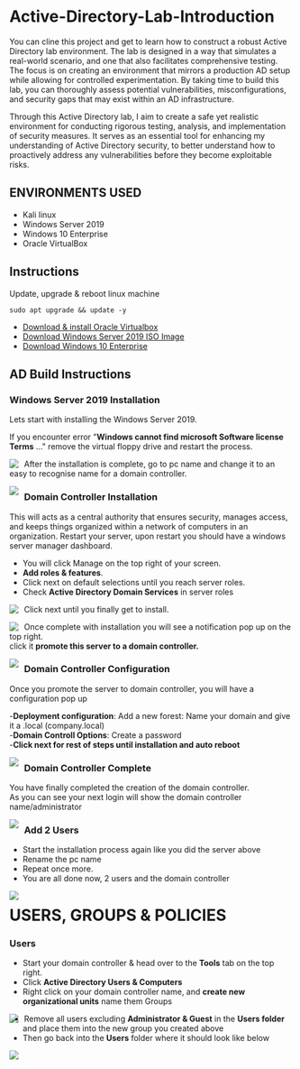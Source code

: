 # Active-Directory-Lab-Introduction
You can cline this project and get to learn how to construct a robust Active Directory lab environment. The lab is designed in a way that simulates a real-world scenario, and one that also facilitates comprehensive testing. The focus is on creating an environment that mirrors a production AD setup while allowing for controlled experimentation. By taking time to build this lab, you can thoroughly assess potential vulnerabilities, misconfigurations, and security gaps that may exist within an AD infrastructure.<br/>

Through this Active Directory lab, I aim to create a safe yet realistic environment for conducting rigorous testing, analysis, and implementation of security measures. It serves as an essential tool for enhancing my understanding of Active Directory security, to better understand how to proactively address any vulnerabilities before they become exploitable risks.
<br />

## ENVIRONMENTS USED
- Kali linux</b> 
- Windows Server 2019</b>
- Windows 10 Enterprise</b> 
- Oracle VirtualBox</b>

## Instructions
Update, upgrade & reboot linux machine

```
sudo apt upgrade && update -y
```
- [Download & install Oracle Virtualbox](https://www.geeksforgeeks.org/how-to-install-virtual-box-in-kali-linux/)
- [Download Windows Server 2019 ISO Image](https://www.microsoft.com/en-us/evalcenter/download-windows-server-2019)</b>
- [Download Windows 10 Enterprise](https://www.microsoft.com/en-us/evalcenter/download-windows-10-enterprise)</b>

## AD Build Instructions
### Windows Server 2019 Installation

Lets start with installing the Windows Server 2019. 

If you encounter error "**Windows cannot find microsoft Software license Terms** ..."  remove the virtual floppy drive and restart the process. 

<img src="https://imgur.com/bRChFmg.png"
     style="float: left; margin-right: 10px;" />

After the installation is complete, go to pc name and change it to an easy to recognise name for a domain controller. 

<img src="https://imgur.com/vo0A2sw.png"
     style="float: left; margin-right: 10px;" />


### Domain Controller Installation
This will acts as a central authority that ensures security, manages access, and keeps things organized within a network of computers in an organization. 
Restart your server, upon restart you should have a windows server manager dashboard. 
- You will click Manage on the top right of your screen.
- **Add roles & features**.
- Click next on default selections until you reach server roles. 
- Check **Active Directory Domain Services** in server roles

<img src="https://imgur.com/CsIJ3In.png"
     style="float: left; margin-right: 10px;" />

Click next until you finally get to install. 

<img src="https://imgur.com/C6KMbCQ.png"
     style="float: left;margin-right: 10px;" />


Once complete with installation you will see a notification pop up on the top right. <br />
click it **promote this server to a domain controller.**

<img src="https://imgur.com/7Ww45EH.png"
     style="float: left;margin-right: 10px;" />

### Domain Controller Configuration
Once you promote the server to domain controller, you will have a configuration pop up

-**Deployment configuration**: Add a new forest: Name your domain and give it a .local (company.local)<br />
-**Domain Controll Options**: Create a password<br />
-**Click next for rest of steps until installation and auto reboot**

<img src="https://imgur.com/xhxf7q3.png"
     style="float: left; margin-right: 10px;" />

### Domain Controller Complete
You have finally completed the creation of the domain controller.<br />
As you can see your next login will show the domain controller name/administrator

<img src="https://imgur.com/6thQNjT.png"
     style="float: left; margin-right: 10px;" />

### Add 2 Users
- Start the installation process again like you did the server above<br />
- Rename the pc name<br />
- Repeat once more. <br />
- You are all done now, 2 users and the domain controller<br />

<img src="https://imgur.com/54lJx7x.png"
     style="float: left; margin-right: 10px;" />

# USERS, GROUPS & POLICIES

### Users
- Start your domain controller & head over to the **Tools** tab on the top right.<br />
- Click **Active Directory Users & Computers**<br />
- Right click on your domain controller name, and **create new organizational units** name them Groups<br />

<img src="https://imgur.com/3XyRJ6j.png"
     style="float: left; margin-right: 10px;" />

- Remove all users excluding **Administrator & Guest** in the **Users folder** and place them into the new group you created above<br />
- Then go back into the **Users** folder where it should look like below<br />

<img src="https://imgur.com/Vv6Ip7Z.png"
     style="float: left; margin-right: 10px;" />
     
